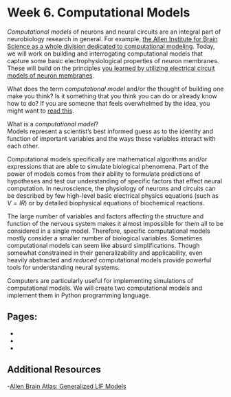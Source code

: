 # Week 6. Computational Models

*Computational models* of neurons and neural circuits are an integral part of neurobiology research in general. For example, [the Allen Institute for Brain Science as a whole division dedicated to computational modeling](https://portal.brain-map.org/explore/models). Today, we will work on building and interrogating computational models that capture some basic electrophysiological properties of neuron membranes. These will build on the principles [you learned by utilizing electrical circuit models of neuron membranes](../passive-membrane-models/passive-membrane-models_landing.md).

What does the term *computational model* and/or the thought of building one make you think? Is it something that you think you can do or already know how to do? If you are someone that feels overwhelmed by the idea, you might want to [read this](https://medium.com/the-spike/there-is-no-such-thing-as-a-computational-person-cca658b5c8f9).

What is a *computational model*?  
Models represent a scientist’s best informed guess as to the identity and function of important variables and the ways these variables interact with each other.

Computational models specifically are mathematical algorithms and/or expressions that are able to simulate biological phenomena. Part of the power of models comes from their ability to formulate predictions of hypotheses and test our understanding of specific factors that effect neural computation. In neuroscience, the physiology of neurons and circuits can be described by few high-level basic electrical physics equations (such as $V=IR$) or by detailed biophysical equations of biochemical reactions.  

The large number of variables and factors affecting the structure and function of the nervous system makes it almost impossible for them all to be considered in a single model. Therefore, specific computational models mostly consider a smaller number of biological variables. Sometimes computational models can seem like absurd simplifications. Though somewhat constrained in their generalizability and applicability, even heavily abstracted and *reduced* computational models provide powerful tools for understanding neural systems.  

Computers are particularly useful for implementing simulations of computational models. We will create two computational models and implement them in Python programming language. 


## Pages:
- [](../computational-model/Lab-Manual_computational-model.md)
- [](../computational-model/Data-Explorer_computational-model.ipynb)
- [](../computational-model/Responses_computational-model.ipynb)

## Additional Resources

-[Allen Brain Atlas: Generalized LIF Models](http://alleninstitute.github.io/AllenSDK/glif_models.html)


